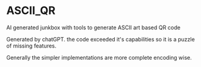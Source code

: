 # ASCII_QR
AI generated junkbox with tools to generate ASCII art based QR code

Generated by chatGPT. the code exceeded it's capabilities so it is a puzzle of missing features. 

Generally the simpler implementations are more complete encoding wise. 
